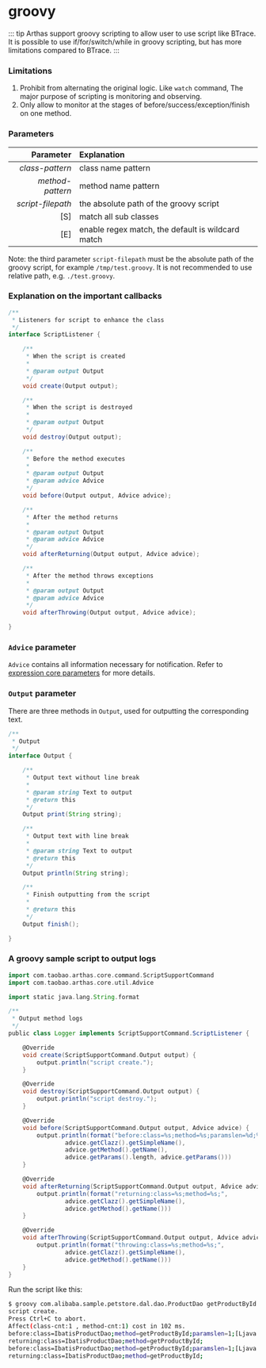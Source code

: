 groovy
===

::: tip
Arthas support groovy scripting to allow user to use script like BTrace. It is possible to use if/for/switch/while in groovy scripting, but has more limitations compared to BTrace.
:::

### Limitations

1. Prohibit from alternating the original logic. Like `watch` command, The major purpose of scripting is monitoring and observing.
2. Only allow to monitor at the stages of before/success/exception/finish on one method.

### Parameters

|Parameter|Explanation|
|---:|:---|
|*class-pattern*|class name pattern|
|*method-pattern*|method name pattern|
|*script-filepath*|the absolute path of the groovy script|
|[S]|match all sub classes|
|[E]|enable regex match, the default is wildcard match|

Note: the third parameter `script-filepath` must be the absolute path of the groovy script, for example `/tmp/test.groovy`. It is not recommended to use relative path, e.g. `./test.groovy`.
 
### Explanation on the important callbacks

```java
/**
 * Listeners for script to enhance the class
 */
interface ScriptListener {

    /**
     * When the script is created
     *
     * @param output Output
     */
    void create(Output output);

    /**
     * When the script is destroyed
     *
     * @param output Output
     */
    void destroy(Output output);

    /**
     * Before the method executes
     *
     * @param output Output
     * @param advice Advice
     */
    void before(Output output, Advice advice);

    /**
     * After the method returns
     *
     * @param output Output
     * @param advice Advice
     */
    void afterReturning(Output output, Advice advice);

    /**
     * After the method throws exceptions
     *
     * @param output Output
     * @param advice Advice
     */
    void afterThrowing(Output output, Advice advice);

}
```

### `Advice` parameter

`Advice` contains all information necessary for notification. Refer to [expression core parameters](advice-class.md) for more details.

### `Output` parameter

There are three methods in `Output`, used for outputting the corresponding text.

```java
/**
 * Output
 */
interface Output {

    /**
     * Output text without line break
     *
     * @param string Text to output
     * @return this
     */
    Output print(String string);

    /**
     * Output text with line break
     *
     * @param string Text to output
     * @return this
     */
    Output println(String string);

    /**
     * Finish outputting from the script
     *
     * @return this
     */
    Output finish();

}
```

### A groovy sample script to output logs

```groovy
import com.taobao.arthas.core.command.ScriptSupportCommand
import com.taobao.arthas.core.util.Advice

import static java.lang.String.format

/**
 * Output method logs
 */
public class Logger implements ScriptSupportCommand.ScriptListener {

    @Override
    void create(ScriptSupportCommand.Output output) {
        output.println("script create.");
    }

    @Override
    void destroy(ScriptSupportCommand.Output output) {
        output.println("script destroy.");
    }

    @Override
    void before(ScriptSupportCommand.Output output, Advice advice) {
        output.println(format("before:class=%s;method=%s;paramslen=%d;%s;",
                advice.getClazz().getSimpleName(),
                advice.getMethod().getName(),
                advice.getParams().length, advice.getParams()))
    }

    @Override
    void afterReturning(ScriptSupportCommand.Output output, Advice advice) {
        output.println(format("returning:class=%s;method=%s;",
                advice.getClazz().getSimpleName(),
                advice.getMethod().getName()))
    }

    @Override
    void afterThrowing(ScriptSupportCommand.Output output, Advice advice) {
        output.println(format("throwing:class=%s;method=%s;",
                advice.getClazz().getSimpleName(),
                advice.getMethod().getName()))
    }
}
```

Run the script like this:

```bash
$ groovy com.alibaba.sample.petstore.dal.dao.ProductDao getProductById /Users/zhuyong/middleware/arthas/scripts/Logger.groovy -S
script create.
Press Ctrl+C to abort.
Affect(class-cnt:1 , method-cnt:1) cost in 102 ms.
before:class=IbatisProductDao;method=getProductById;paramslen=1;[Ljava.lang.Object;@45df64fc;
returning:class=IbatisProductDao;method=getProductById;
before:class=IbatisProductDao;method=getProductById;paramslen=1;[Ljava.lang.Object;@5b0e2d00;
returning:class=IbatisProductDao;method=getProductById;
```
